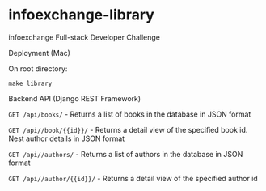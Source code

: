 # infoexchange-library
infoexchange Full-stack Developer Challenge

Deployment (Mac)

On root directory:
 
  `make library`

Backend API (Django REST Framework)

`GET /api/books/` - Returns a list of books in the database in JSON format

`GET /api//book/{{id}}/` - Returns a detail view of the specified book id. Nest author details in JSON format

`GET /api//authors/` - Returns a list of authors in the database in JSON format

`GET /api//author/{{id}}/` - Returns a detail view of the specified author id

